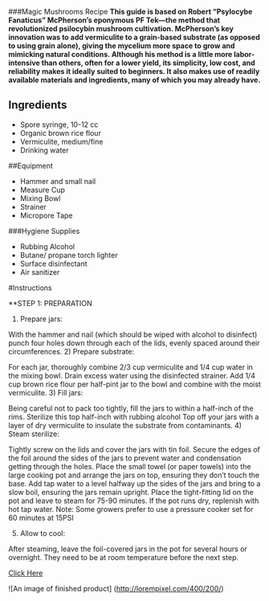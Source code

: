 ###Magic Mushrooms Recipe 
**This guide is based on Robert “Psylocybe Fanaticus” McPherson’s eponymous PF Tek—the method that revolutionized psilocybin mushroom cultivation. McPherson’s key innovation was to add vermiculite to a grain-based substrate (as opposed to using grain alone), giving the mycelium more space to grow and mimicking natural conditions. Although his method is a little more labor-intensive than others, often for a lower yield, its simplicity, low cost, and reliability makes it ideally suited to beginners. It also makes use of readily available materials and ingredients, many of which you may already have.**

## Ingredients

* Spore syringe, 10-12 cc
* Organic brown rice flour
* Vermiculite, medium/fine
* Drinking water

##Equipment
* Hammer and small nail
* Measure Cup
* Mixing Bowl
* Strainer
* Micropore Tape

###Hygiene Supplies
* Rubbing Alcohol
* Butane/ propane torch lighter
* Surface disinfectant
* Air sanitizer

#Instructions

**STEP 1: PREPARATION
1) Prepare jars:

With the hammer and nail (which should be wiped with alcohol to disinfect) punch four holes down through each of the lids, evenly spaced around their circumferences.
2) Prepare substrate:

For each jar, thoroughly combine 2/3 cup vermiculite and 1/4 cup water in the mixing bowl. Drain excess water using the disinfected strainer.
Add 1/4 cup brown rice flour per half-pint jar to the bowl and combine with the moist vermiculite.
3) Fill jars:

Being careful not to pack too tightly, fill the jars to within a half-inch of the rims.
Sterilize this top half-inch with rubbing alcohol
Top off your jars with a layer of dry vermiculite to insulate the substrate from contaminants.
4) Steam sterilize:

Tightly screw on the lids and cover the jars with tin foil. Secure the edges of the foil around the sides of the jars to prevent water and condensation getting through the holes.
Place the small towel (or paper towels) into the large cooking pot and arrange the jars on top, ensuring they don’t touch the base.
Add tap water to a level halfway up the sides of the jars and bring to a slow boil, ensuring the jars remain upright.
Place the tight-fitting lid on the pot and leave to steam for 75-90 minutes. If the pot runs dry, replenish with hot tap water.
Note: Some growers prefer to use a pressure cooker set for 60 minutes at 15PSI

5) Allow to cool:

After steaming, leave the foil-covered jars in the pot for several hours or overnight. They need to be at room temperature before the next step. 

[Click Here](https://thethirdwave.co/psychedelics/shrooms/grow-psilocybin-mushrooms/)

![An image of finished product] (http://lorempixel.com/400/200/)
